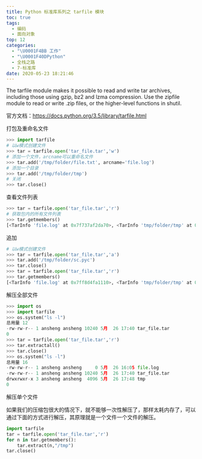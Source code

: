```yaml
---
title: Python 标准库系列之 tarfile 模块
toc: true
tags:
  - 编码
  - 面向对象
top: 12
categories:
  - "\U0001F4BB 工作"
  - "\U0001F40DPython"
  - 全栈之路
  - 7-标准库
date: 2020-05-23 18:21:46
---
```


The tarfile module makes it possible to read and write tar archives, including those using gzip, bz2 and lzma compression. Use the zipfile module to read or write .zip files, or the higher-level functions in shutil.

官方文档：https://docs.python.org/3.5/library/tarfile.html

打包及重命名文件

```python
>>> import tarfile
# 以w模式创建文件
>>> tar = tarfile.open('tar_file.tar','w')
# 添加一个文件，arcname可以重命名文件
>>> tar.add('/tmp/folder/file.txt', arcname='file.log')
# 添加一个目录
>>> tar.add('/tmp/folder/tmp')                         
# 关闭
>>> tar.close()
```

查看文件列表

```python
>>> tar = tarfile.open('tar_file.tar','r')             
# 获取包内的所有文件列表
>>> tar.getmembers()
[<TarInfo 'file.log' at 0x7f737af2da70>, <TarInfo 'tmp/folder/tmp' at 0x7f737af2dd90>]
```

追加

```python
# 以w模式创建文件
>>> tar = tarfile.open('tar_file.tar','a')
>>> tar.add('/tmp/folder/sc.pyc')
>>> tar.close()
>>> tar = tarfile.open('tar_file.tar','r')
>>> tar.getmembers()
[<TarInfo 'file.log' at 0x7ff8d4fa1110>, <TarInfo 'tmp/folder/tmp' at 0x7ff8d4fa11d8>, <TarInfo 'tmp/folder/sc.pyc' at 0x7ff8d4fa12a0>]
```

解压全部文件

```python
>>> import os
>>> import tarfile
>>> os.system("ls -l")
总用量 12
-rw-rw-r-- 1 ansheng ansheng 10240 5月  26 17:40 tar_file.tar
0
>>> tar = tarfile.open('tar_file.tar','r')
>>> tar.extractall()
>>> tar.close()
>>> os.system("ls -l")
总用量 16
-rw-rw-r-- 1 ansheng ansheng     0 5月  26 16:05 file.log
-rw-rw-r-- 1 ansheng ansheng 10240 5月  26 17:40 tar_file.tar
drwxrwxr-x 3 ansheng ansheng  4096 5月  26 17:48 tmp
0
```

解压单个文件

如果我们的压缩包很大的情况下，就不能够一次性解压了，那样太耗内存了，可以通过下面的方式进行解压，其原理就是一个文件一个文件的解压。

```python
import tarfile
tar = tarfile.open('tar_file.tar','r')
for n in tar.getmembers():
    tar.extract(n,"/tmp")
tar.close()
```